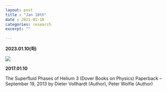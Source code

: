 ```yaml
---
layout: post
title : "Jan 10th"
date : 2021-01-10
categories: research
excerpt: ""

---
```



**2023.01.10(화)**  

![](https://jinhong-park.github.io/journal2/images/2023-01-10.png)



**2017.01.10**  

The Superfluid Phases of Helium 3 (Dover Books on Physics) Paperback – September 19, 2013
by Dieter Vollhardt  (Author), Peter Wolfle (Author)
